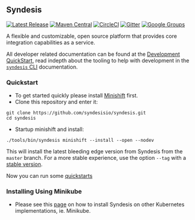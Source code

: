 ## Syndesis

[![Latest Release](https://img.shields.io/github/v/release/syndesisio/syndesis)](https://github.com/syndesisio/syndesis/releases/latest)
[![Maven Central](https://maven-badges.herokuapp.com/maven-central/io.syndesis/syndesis-parent/badge.svg?style=flat-square)](https://search.maven.org/search?q=g:io.syndesis)
[![CircleCI](https://circleci.com/gh/syndesisio/syndesis/tree/master.svg?style=svg)](https://circleci.com/gh/syndesisio/syndesis/tree/master)
[![Gitter](https://badges.gitter.im/syndesisio/community.svg)](https://gitter.im/syndesisio/community?utm_source=badge&utm_medium=badge&utm_campaign=pr-badge)
[![Google Groups](https://img.shields.io/badge/Google%20Groups-Syndesis-blue)](https://groups.google.com/forum/#!forum/syndesis)

A flexible and customizable, open source platform that provides core integration capabilities as a service.

All developer related documentation can be found at the [Development QuickStart](https://syndesis.io/docs/development_quickstart/), read indepth about the tooling to help with development in the [`syndesis` CLI](https://syndesis.io/docs/cli/syndesis/) documentation.

### Quickstart

* To get started quickly please install [Minishift](https://www.okd.io/minishift/) first.
* Clone this repository and enter it:

```
git clone https://github.com/syndesisio/syndesis.git
cd syndesis
```

* Startup minishift and install:

```
./tools/bin/syndesis minishift --install --open --nodev
```

This will install the latest bleeding edge version from Syndesis from the `master` branch.
For a more stable experience, use the option `--tag` with a [stable version](https://github.com/syndesisio/syndesis/releases).

Now you can run some [quickstarts](https://github.com/syndesisio/syndesis-quickstarts/blob/master/README.md#4-lets-run-some-quickstarts)

### Installing Using Minikube

* Please see this [page](install/kubernetes/README.md) on how to install Syndesis on other Kubernetes implementations, ie. Minikube.
